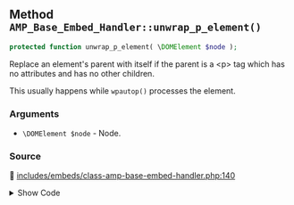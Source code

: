 ## Method `AMP_Base_Embed_Handler::unwrap_p_element()`

```php
protected function unwrap_p_element( \DOMElement $node );
```

Replace an element&#039;s parent with itself if the parent is a &lt;p&gt; tag which has no attributes and has no other children.

This usually happens while `wpautop()` processes the element.

### Arguments

* `\DOMElement $node` - Node.

### Source

:link: [includes/embeds/class-amp-base-embed-handler.php:140](/includes/embeds/class-amp-base-embed-handler.php#L140-L153)

<details>
<summary>Show Code</summary>

```php
protected function unwrap_p_element( DOMElement $node ) {
	$parent_node = $node->parentNode;
	if (
		$parent_node instanceof DOMElement
		&&
		'p' === $parent_node->tagName
		&&
		false === $parent_node->hasAttributes()
		&&
		1 === count( $this->get_child_elements( $parent_node ) )
	) {
		$parent_node->parentNode->replaceChild( $node, $parent_node );
	}
}
```

</details>
